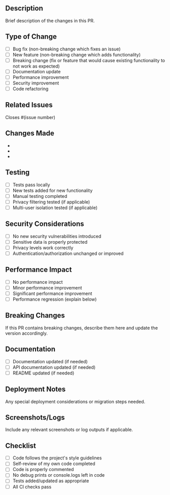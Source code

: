 ## Description
Brief description of the changes in this PR.

## Type of Change
- [ ] Bug fix (non-breaking change which fixes an issue)
- [ ] New feature (non-breaking change which adds functionality)
- [ ] Breaking change (fix or feature that would cause existing functionality to not work as expected)
- [ ] Documentation update
- [ ] Performance improvement
- [ ] Security improvement
- [ ] Code refactoring

## Related Issues
Closes #(issue number)

## Changes Made
- 
- 
- 

## Testing
- [ ] Tests pass locally
- [ ] New tests added for new functionality
- [ ] Manual testing completed
- [ ] Privacy filtering tested (if applicable)
- [ ] Multi-user isolation tested (if applicable)

## Security Considerations
- [ ] No new security vulnerabilities introduced
- [ ] Sensitive data is properly protected
- [ ] Privacy levels work correctly
- [ ] Authentication/authorization unchanged or improved

## Performance Impact
- [ ] No performance impact
- [ ] Minor performance improvement
- [ ] Significant performance improvement
- [ ] Performance regression (explain below)

## Breaking Changes
If this PR contains breaking changes, describe them here and update the version accordingly.

## Documentation
- [ ] Documentation updated (if needed)
- [ ] API documentation updated (if needed)
- [ ] README updated (if needed)

## Deployment Notes
Any special deployment considerations or migration steps needed.

## Screenshots/Logs
Include any relevant screenshots or log outputs if applicable.

## Checklist
- [ ] Code follows the project's style guidelines
- [ ] Self-review of my own code completed
- [ ] Code is properly commented
- [ ] No debug prints or console.logs left in code
- [ ] Tests added/updated as appropriate
- [ ] All CI checks pass
